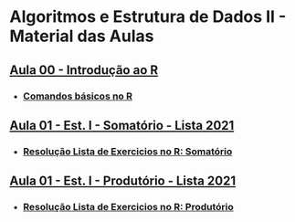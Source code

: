 # Algoritmos e Estrutura de Dados II - Material das Aulas

## [Aula 00 - Introdução ao R](https://github.com/gustavowillam/AEDII/blob/main/slides/1-Apresentacao%20Disciplina.pdf)

* ### [Comandos básicos no R](https://github.com/gustavowillam/AEDII/blob/main/programas/Aula00_R_basico.R)

## [Aula 01 - Est. I - Somatório - Lista 2021](https://github.com/gustavowillam/AEDII/blob/main/Estatistica_I/1-Somat%C3%B3rio-Lista%20de%20Exerc%C3%ADcios%202021.pdf)

* ### [Resolução Lista de Exercicios no R: Somatório](https://github.com/gustavowillam/AEDII/blob/main/programas/Aula01_L1.R)

## [Aula 01 - Est. I - Produtório - Lista 2021](https://github.com/gustavowillam/AEDII/blob/main/Estatistica_I/2-Produt%C3%B3rio-Lista%20de%20Exerc%C3%ADcios%202021.pdf)

* ### [Resolução Lista de Exercicios no R: Produtório](https://github.com/gustavowillam/AEDII/blob/main/programas/Aula01_L2.R)

